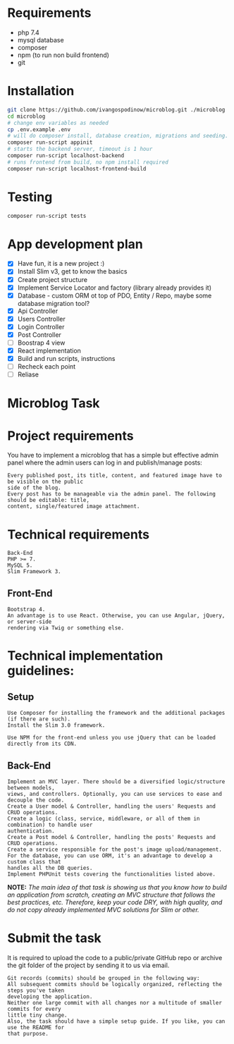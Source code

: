 # Requirements
- php 7.4
- mysql database
- composer
- npm (to run non build frontend)
- git

# Installation
```sh
git clone https://github.com/ivangospodinow/microblog.git ./microblog
cd microblog
# change env variables as needed
cp .env.example .env
# will do composer install, database creation, migrations and seeding. 
composer run-script appinit
# starts the backend server, timeout is 1 hour
composer run-script localhost-backend
# runs frontend from build, no npm install required
composer run-script localhost-frontend-build
```

# Testing
```sh
composer run-script tests
```

# App development plan
- [x] Have fun, it is a new project :)
- [x] Install Slim v3, get to know the basics
- [x] Create project structure
- [x] Implement Service Locator and factory (library already provides it)
- [x] Database - custom ORM ot top of PDO, Entity / Repo, maybe some database migration tool?
- [X] Api Controller
- [X] Users Controller
- [X] Login Controller
- [X] Post Controller
- [ ] Boostrap 4 view
- [X] React implementation
- [X] Build and run scripts, instructions
- [ ] Recheck each point
- [ ] Reliase

# Microblog Task

# Project requirements

You have to implement a microblog that has a simple but effective admin panel where the admin
users can log in and publish/manage posts:

```
Every published post, its title, content, and featured image have to be visible on the public
side of the blog.
Every post has to be manageable via the admin panel. The following should be editable: title,
content, single/featured image attachment.
```
# Technical requirements

```
Back-End
PHP >= 7.
MySQL 5.
Slim Framework 3.
```
## Front-End

```
Bootstrap 4.
An advantage is to use React. Otherwise, you can use Angular, jQuery, or server-side
rendering via Twig or something else.
```
# Technical implementation guidelines:

## Setup

```
Use Composer for installing the framework and the additional packages (if there are such).
Install the Slim 3.0 framework.
```

```
Use NPM for the front-end unless you use jQuery that can be loaded directly from its CDN.
```
## Back-End

```
Implement an MVC layer. There should be a diversified logic/structure between models,
views, and controllers. Optionally, you can use services to ease and decouple the code.
Create a User model & Controller, handling the users' Requests and CRUD operations.
Create a logic (class, service, middleware, or all of them in combination) to handle user
authentication.
Create a Post model & Controller, handling the posts' Requests and CRUD operations.
Create a service responsible for the post's image upload/management.
For the database, you can use ORM, it's an advantage to develop a custom class that
handles all the DB queries.
Implement PHPUnit tests covering the functionalities listed above.
```
**NOTE:** _The main idea of that task is showing us that you know how to build an application from
scratch, creating an MVC structure that follows the best practices, etc. Therefore, keep your
code DRY, with high quality, and do not copy already implemented MVC solutions for Slim or
other._

# Submit the task

It is required to upload the code to a public/private GitHub repo or archive the git folder of the
project by sending it to us via email.

```
Git records (commits) should be grouped in the following way:
All subsequent commits should be logically organized, reflecting the steps you've taken
developing the application.
Neither one large commit with all changes nor a multitude of smaller commits for every
little tiny change.
Also, the task should have a simple setup guide. If you like, you can use the README for
that purpose.
```